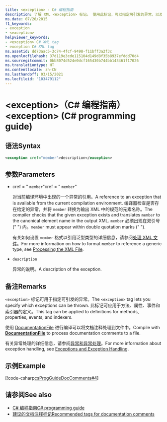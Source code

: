 ```yaml
---
title: <exception> - C# 编程指南
description: 了解 XML <exception> 标记。 使用此标记，可以指定可引发的异常，以及可应用于方法、属性、事件和索引器的异常。
ms.date: 07/20/2015
f1_keywords:
- exception
- <exception>
helpviewer_keywords:
- <exception> C# XML tag
- exception C# XML tag
ms.assetid: dd73aac5-3c74-4fcf-9498-f11bff3a2f3c
ms.openlocfilehash: 37d119e3cde115104d149d8f35b8937efddd70d4
ms.sourcegitcommit: 0bb8074d524e0dcf165430b744bb143461f17026
ms.translationtype: HT
ms.contentlocale: zh-CN
ms.lasthandoff: 03/15/2021
ms.locfileid: "103479112"
---
```

# <a name="exception-c-programming-guide"></a><span data-ttu-id="5d641-104">\<exception>（C# 编程指南）</span><span class="sxs-lookup"><span data-stu-id="5d641-104">\<exception> (C# programming guide)</span></span>

## <a name="syntax"></a><span data-ttu-id="5d641-105">语法</span><span class="sxs-lookup"><span data-stu-id="5d641-105">Syntax</span></span>

```xml
<exception cref="member">description</exception>
```

## <a name="parameters"></a><span data-ttu-id="5d641-106">参数</span><span class="sxs-lookup"><span data-stu-id="5d641-106">Parameters</span></span>

- <span data-ttu-id="5d641-107">cref = " `member`"</span><span class="sxs-lookup"><span data-stu-id="5d641-107">cref = " `member`"</span></span>

  <span data-ttu-id="5d641-108">对当前编译环境中出现的一个异常的引用。</span><span class="sxs-lookup"><span data-stu-id="5d641-108">A reference to an exception that is available from the current compilation environment.</span></span> <span data-ttu-id="5d641-109">编译器检查是否存在给定的异常，并将 `member` 转换为输出 XML 中的规范的元素名称。</span><span class="sxs-lookup"><span data-stu-id="5d641-109">The compiler checks that the given exception exists and translates `member` to the canonical element name in the output XML.</span></span> <span data-ttu-id="5d641-110">`member` 必须出现在双引号 (" ") 内。</span><span class="sxs-lookup"><span data-stu-id="5d641-110">`member` must appear within double quotation marks (" ").</span></span>

  <span data-ttu-id="5d641-111">有关如何设置 `member` 格式以引用泛型类型的详细信息，请参阅[处理 XML 文件](processing-the-xml-file.md)。</span><span class="sxs-lookup"><span data-stu-id="5d641-111">For more information on how to format `member` to reference a generic type, see [Processing the XML File](processing-the-xml-file.md).</span></span>

- `description`

  <span data-ttu-id="5d641-112">异常的说明。</span><span class="sxs-lookup"><span data-stu-id="5d641-112">A description of the exception.</span></span>

## <a name="remarks"></a><span data-ttu-id="5d641-113">备注</span><span class="sxs-lookup"><span data-stu-id="5d641-113">Remarks</span></span>

<span data-ttu-id="5d641-114">`<exception>` 标记可用于指定可引发的异常。</span><span class="sxs-lookup"><span data-stu-id="5d641-114">The `<exception>` tag lets you specify which exceptions can be thrown.</span></span> <span data-ttu-id="5d641-115">此标记可应用于方法、属性、事件和索引器的定义。</span><span class="sxs-lookup"><span data-stu-id="5d641-115">This tag can be applied to definitions for methods, properties, events, and indexers.</span></span>

<span data-ttu-id="5d641-116">使用 [DocumentationFile](../../language-reference/compiler-options/output.md#documentationfile) 进行编译可以将文档注释处理到文件中。</span><span class="sxs-lookup"><span data-stu-id="5d641-116">Compile with [**DocumentationFile**](../../language-reference/compiler-options/output.md#documentationfile) to process documentation comments to a file.</span></span>

<span data-ttu-id="5d641-117">有关异常处理的详细信息，请参阅[异常和异常处理](../exceptions/index.md)。</span><span class="sxs-lookup"><span data-stu-id="5d641-117">For more information about exception handling, see [Exceptions and Exception Handling](../exceptions/index.md).</span></span>

## <a name="example"></a><span data-ttu-id="5d641-118">示例</span><span class="sxs-lookup"><span data-stu-id="5d641-118">Example</span></span>

[!code-csharp[csProgGuideDocComments#4](~/samples/snippets/csharp/VS_Snippets_VBCSharp/csProgGuideDocComments/CS/DocComments.cs#4)]

## <a name="see-also"></a><span data-ttu-id="5d641-119">请参阅</span><span class="sxs-lookup"><span data-stu-id="5d641-119">See also</span></span>

- [<span data-ttu-id="5d641-120">C# 编程指南</span><span class="sxs-lookup"><span data-stu-id="5d641-120">C# programming guide</span></span>](../index.md)
- [<span data-ttu-id="5d641-121">建议的文档注释标记</span><span class="sxs-lookup"><span data-stu-id="5d641-121">Recommended tags for documentation comments</span></span>](recommended-tags-for-documentation-comments.md)
